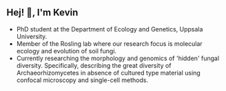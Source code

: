 ## Hej! 👋, I'm Kevin

- PhD student at the Department of Ecology and Genetics, Uppsala University.
- Member of the Rosling lab where our research focus is molecular ecology and evolution of soil fungi.
- Currently researching the morphology and genomics of 'hidden' fungal diversity. Specifically, describing the great diversity of Archaeorhizomycetes in absence of cultured type material using confocal microscopy and single-cell methods.

<!--
**Kevnie/Kevnie** is a ✨ _special_ ✨ repository because its `README.md` (this file) appears on your GitHub profile.

Here are some ideas to get you started:

- 🔭 I’m currently working on ...
- 🌱 I’m currently learning ...
- 👯 I’m looking to collaborate on ...
- 🤔 I’m looking for help with ...
- 💬 Ask me about ...
- 📫 How to reach me: ...
- 😄 Pronouns: ...
- ⚡ Fun fact: ...
-->
